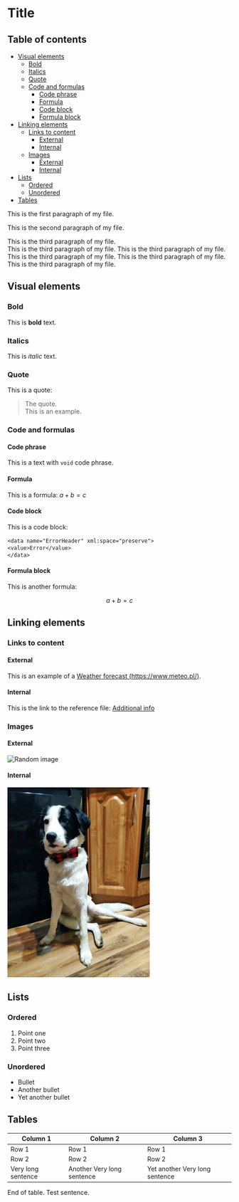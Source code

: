 # Title <!-- omit in toc -->

## Table of contents <!-- omit in toc -->

- [Visual elements](#visual-elements)
  - [Bold](#bold)
  - [Italics](#italics)
  - [Quote](#quote)
  - [Code and formulas](#code-and-formulas)
    - [Code phrase](#code-phrase)
    - [Formula](#formula)
    - [Code block](#code-block)
    - [Formula block](#formula-block)
- [Linking elements](#linking-elements)
  - [Links to content](#links-to-content)
    - [External](#external)
    - [Internal](#internal)
  - [Images](#images)
    - [External](#external-1)
    - [Internal](#internal-1)
- [Lists](#lists)
  - [Ordered](#ordered)
  - [Unordered](#unordered)
- [Tables](#tables)



This is the first paragraph of my file.

This is the second paragraph of my file.

This is the third paragraph of my file.  
This is the third paragraph of my file. This is the third paragraph of my file. This is the third paragraph of my file. This is the third paragraph of my file. This is the third paragraph of my file.

## Visual elements

### Bold

This is **bold** text.

### Italics

This is *italic* text.

### Quote

This is a quote:
> The quote.  
> This is an example.

### Code and formulas

#### Code phrase

This is a text with `void` code phrase.

#### Formula

This is a formula: $a+b=c$

#### Code block

This is a code block: 
```
<data name="ErrorHeader" xml:space="preserve">
<value>Error</value>
</data>
```

#### Formula block

This is another formula:

$$
a+b=c
$$

## Linking elements

### Links to content

#### External

This is an example of a [Weather forecast (https://www.meteo.pl/)](https://www.meteo.pl/).

#### Internal

This is the link to the reference file: [Additional info](reference.md)

### Images

#### External

![Random image](https://picsum.photos/200 "this is a random image from the internet")

#### Internal

![This is a doggo](images/doggo2.jpg "such a good boi!")

## Lists

### Ordered

1. Point one
2. Point two
3. Point three

### Unordered

* Bullet
* Another bullet
* Yet another bullet

## Tables

| Column 1           | Column 2                   | Column 3                       |
| ------------------ | -------------------------- | ------------------------------ |
| Row 1              | Row 1                      | Row 1                          |
| Row 2              | Row 2                      | Row 2                          |
| Very long sentence | Another Very long sentence | Yet another Very long sentence |

End of table. Test sentence.